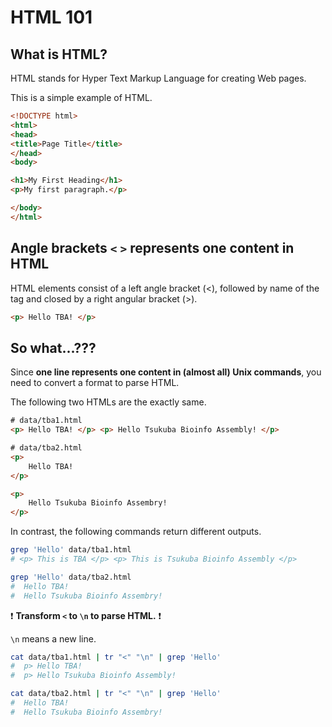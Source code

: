 # HTML 101

## What is HTML?

HTML stands for Hyper Text Markup Language for creating Web pages.

This is a simple example of HTML.

```html
<!DOCTYPE html>
<html>
<head>
<title>Page Title</title>
</head>
<body>

<h1>My First Heading</h1>
<p>My first paragraph.</p>

</body>
</html>
```

## Angle brackets `<` `>` represents one content in HTML

HTML elements consist of a left angle bracket (<), followed by name of the tag and closed by a right angular bracket (>).

```html
<p> Hello TBA! </p>
```

## So what...???

Since **one line represents one content in (almost all) Unix commands**, you need to convert a format to parse HTML.

The following two HTMLs are the exactly same.

```html
# data/tba1.html
<p> Hello TBA! </p> <p> Hello Tsukuba Bioinfo Assembly! </p>
```

```html
# data/tba2.html
<p>
    Hello TBA!
</p>

<p>
    Hello Tsukuba Bioinfo Assembry!
</p>
```

In contrast, the following commands return different outputs.

```bash
grep 'Hello' data/tba1.html
# <p> This is TBA </p> <p> This is Tsukuba Bioinfo Assembly </p>
```

```bash
grep 'Hello' data/tba2.html
#  Hello TBA!
#  Hello Tsukuba Bioinfo Assembry!
```

❗ **Transform `<` to `\n` to parse HTML.** ❗

`\n` means a new line.

```bash
cat data/tba1.html | tr "<" "\n" | grep 'Hello'
#  p> Hello TBA!
#  p> Hello Tsukuba Bioinfo Assembly!
```

```bash
cat data/tba2.html | tr "<" "\n" | grep 'Hello'
#  Hello TBA!
#  Hello Tsukuba Bioinfo Assembry!
```

